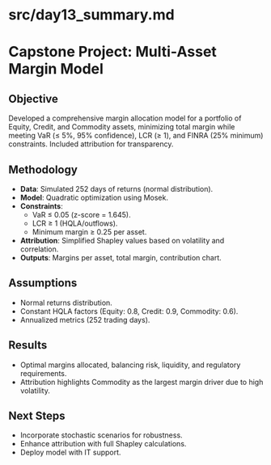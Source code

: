 # src/day13_summary.md
# Capstone Project: Multi-Asset Margin Model

## Objective
Developed a comprehensive margin allocation model for a portfolio of Equity, Credit, and Commodity assets, minimizing total margin while meeting VaR (≤ 5%, 95% confidence), LCR (≥ 1), and FINRA (25% minimum) constraints. Included attribution for transparency.

## Methodology
- **Data**: Simulated 252 days of returns (normal distribution).
- **Model**: Quadratic optimization using Mosek.
- **Constraints**:
  - VaR ≤ 0.05 (z-score = 1.645).
  - LCR ≥ 1 (HQLA/outflows).
  - Minimum margin ≥ 0.25 per asset.
- **Attribution**: Simplified Shapley values based on volatility and correlation.
- **Outputs**: Margins per asset, total margin, contribution chart.

## Assumptions
- Normal returns distribution.
- Constant HQLA factors (Equity: 0.8, Credit: 0.9, Commodity: 0.6).
- Annualized metrics (252 trading days).

## Results
- Optimal margins allocated, balancing risk, liquidity, and regulatory requirements.
- Attribution highlights Commodity as the largest margin driver due to high volatility.

## Next Steps
- Incorporate stochastic scenarios for robustness.
- Enhance attribution with full Shapley calculations.
- Deploy model with IT support.
